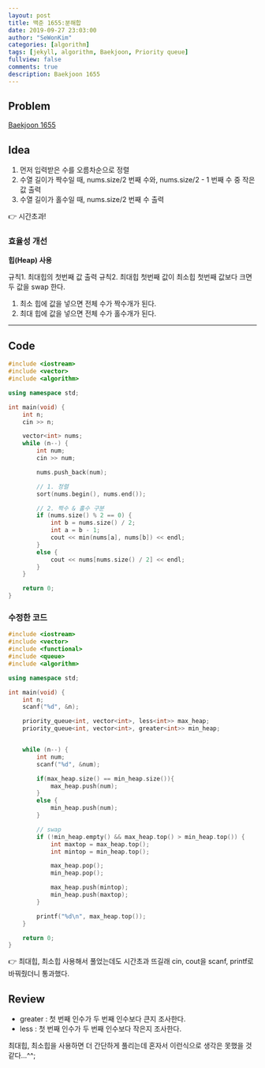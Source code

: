 ```yaml
---
layout: post
title: 백준 1655:분해합
date: 2019-09-27 23:03:00
author: "SeWonKim"
categories: [algorithm]
tags: [jekyll, algorithm, Baekjoon, Priority queue]
fullview: false
comments: true
description: Baekjoon 1655
---
```


## Problem

[Baekjoon 1655](https://www.acmicpc.net/problem/1655)

## Idea

1. 먼저 입력받은 수를 오름차순으로 정렬
2. 수열 길이가 짝수일 때, nums.size/2 번째 수와, nums.size/2 - 1 번째 수 중 작은 값 출력
3. 수열 길이가 홀수일 때, nums.size/2 번째 수 출력

👉 시간초과!

### 효율성 개선

**힙(Heap) 사용**

규칙1. 최대힙의 첫번째 값 출력
규칙2. 최대힙 첫번째 값이 최소힙 첫번째 값보다 크면 두 값을 swap 한다.

1. 최소 힙에 값을 넣으면 전체 수가 짝수개가 된다.
2. 최대 힙에 값을 넣으면 전체 수가 홀수개가 된다.

---

## Code

```cpp
#include <iostream>
#include <vector>
#include <algorithm>

using namespace std;

int main(void) {
	int n;
	cin >> n;

	vector<int> nums;
	while (n--) {
		int num;
		cin >> num;

		nums.push_back(num);

		// 1. 정렬
		sort(nums.begin(), nums.end());

		// 2. 짝수 & 홀수 구분
		if (nums.size() % 2 == 0) {
			int b = nums.size() / 2;
			int a = b - 1;
			cout << min(nums[a], nums[b]) << endl;
		}
		else {
			cout << nums[nums.size() / 2] << endl;
		}
	}

	return 0;
}
```

### 수정한 코드

```cpp
#include <iostream>
#include <vector>
#include <functional>
#include <queue>
#include <algorithm>

using namespace std;

int main(void) {
	int n;
	scanf("%d", &n);

	priority_queue<int, vector<int>, less<int>> max_heap;
	priority_queue<int, vector<int>, greater<int>> min_heap;


	while (n--) {
		int num;
		scanf("%d", &num);

		if(max_heap.size() == min_heap.size()){
			max_heap.push(num);
		}
		else {
			min_heap.push(num);
		}

		// swap
		if (!min_heap.empty() && max_heap.top() > min_heap.top()) {
			int maxtop = max_heap.top();
			int mintop = min_heap.top();

			max_heap.pop();
			min_heap.pop();

			max_heap.push(mintop);
			min_heap.push(maxtop);
		}

		printf("%d\n", max_heap.top());
	}

	return 0;
}
```

👉 최대힙, 최소힙 사용해서 풀었는데도 시간초과 뜨길래 cin, cout을 scanf, printf로 바꿔줬더니 통과했다.

## Review

- greater : 첫 번째 인수가 두 번째 인수보다 큰지 조사한다.
- less : 첫 번째 인수가 두 번째 인수보다 작은지 조사한다.

최대힙, 최소힙을 사용하면 더 간단하게 풀리는데 혼자서 이런식으로 생각은 못했을 것 같다...^^;
